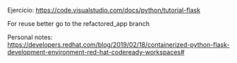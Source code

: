 Ejercicio:  https://code.visualstudio.com/docs/python/tutorial-flask

For reuse better go to the refactored_app branch

Personal notes:
https://developers.redhat.com/blog/2019/02/18/containerized-python-flask-development-environment-red-hat-codeready-workspaces#
